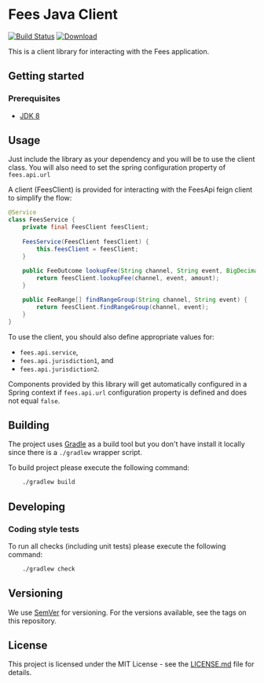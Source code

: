 # Fees Java Client

[![Build Status](https://travis-ci.com/hmcts/fees-java-client.svg?branch=master)](https://travis-ci.com/hmcts/fees-java-client)
[ ![Download](https://api.bintray.com/packages/hmcts/hmcts-maven/fees-client/images/download.svg) ](https://bintray.com/hmcts/hmcts-maven/fees-client/_latestVersion)

This is a client library for interacting with the Fees application.

## Getting started

### Prerequisites

- [JDK 8](https://www.oracle.com/java)

## Usage

Just include the library as your dependency and you will be to use the client class.
You will also need to set the spring configuration property of `fees.api.url`

A client (FeesClient) is provided for interacting with the FeesApi feign client to simplify the flow:
```java
@Service
class FeesService {
    private final FeesClient feesClient;
    
    FeesService(FeesClient feesClient) {
        this.feesClient = feesClient;
    }
    
    public FeeOutcome lookupFee(String channel, String event, BigDecimal amount) {
        return feesClient.lookupFee(channel, event, amount);
    }

    public FeeRange[] findRangeGroup(String channel, String event) {
        return feesClient.findRangeGroup(channel, event);
    }
}
```

To use the client, you should also define appropriate values for:
- `fees.api.service`,
- `fees.api.jurisdiction1`, and
- `fees.api.jurisdiction2`.

Components provided by this library will get automatically configured in a Spring context if `fees.api.url` configuration property is defined and does not equal `false`. 

## Building

The project uses [Gradle](https://gradle.org) as a build tool but you don't have install it locally since there is a
`./gradlew` wrapper script.  

To build project please execute the following command:

```bash
    ./gradlew build
```

## Developing

### Coding style tests

To run all checks (including unit tests) please execute the following command:

```bash
    ./gradlew check
```

## Versioning

We use [SemVer](http://semver.org/) for versioning.
For the versions available, see the tags on this repository.

## License

This project is licensed under the MIT License - see the [LICENSE.md](LICENSE.md) file for details.
